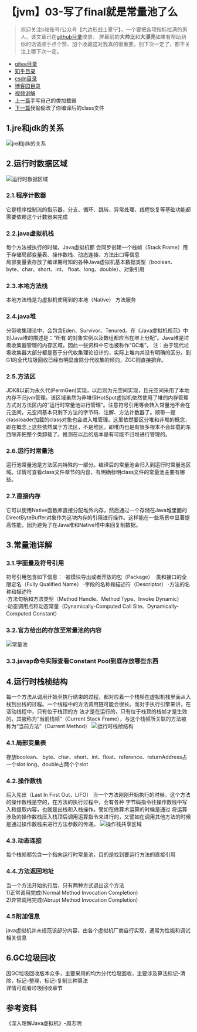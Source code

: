 # 【jvm】03-写了final就是常量池了么
> 欢迎关注b站账号/公众号【六边形战士夏宁】，一个要把各项指标拉满的男人。该文章已在[github目录](https://github.com/edanlx/SealBook)收录。
屏幕前的**大帅比**和**大漂亮**如果有帮助到你的话请顺手点个赞、加个收藏这对我真的很重要。别下次一定了，都不关注上哪下次一定。
* [gitee目录](https://gitee.com/seal_li/SealBook)
* [知乎目录](https://zhuanlan.zhihu.com/p/338222208)
* [csdn目录](https://blog.csdn.net/seal_li/article/details/111415366)
* [博客园目录](https://www.cnblogs.com/sealLee/articles/14748368.html)
* [视频讲解](https://www.bilibili.com/video/BV1Sz4y1f7FB/)
* [上一篇](./02myclassLoader.md)手写自己的类加载器
* [下一篇](./04clazz.md)我偷偷改了你编译后的class文件

## 1.jre和jdk的关系
![jre和jdk的关系](http://seal_li.gitee.io/sealbook/pic/jvm_jv_JDKwithJRE.png)
## 2.运行时数据区域
![运行时数据区域](http://seal_li.gitee.io/sealbook/pic/jvm_jv_runtiemDataArea.jpg)
### 2.1.程序计数器
它是程序控制流的指示器，分支、循环、跳转、异常处理、线程恢复等基础功能都需要依赖这个计数器来完成
### 2.2.java虚拟机栈
每个方法被执行的时候，Java虚拟机都 会同步创建一个栈帧（Stack Frame）用于存储局部变量表、操作数栈、动态连接、方法出口等信息  
局部变量表存放了编译期可知的各种Java虚拟机基本数据类型（boolean、byte、char、short、int、 float、long、double）、对象引用
### 2.3.本地方法栈
本地方法栈是为虚拟机使用到的本地（Native） 方法服务
### 2.4.java堆
分带收集理论中，会包含Eden、Survivor、Tenured。在《Java虚拟机规范》中对Java堆的描述是：“所有 的对象实例以及数组都应当在堆上分配”。Java堆是垃圾收集器管理的内存区域，因此一些资料中它也被称作“GC堆”。
注：由于现代垃圾收集器大部分都是基于分代收集理论设计的，实际上堆内并没有明确的区分。到G1的全代垃圾回收已经有明显废除分代收集的倾向，ZGC则直接摒弃。
### 2.5.方法区
JDK8以前为永久代(PermGen)实现，以后则为元空间实现，且元空间采用了本地内存不归jvm管理。该区域虽然为非堆但HotSpot虚拟机依然使用了堆的内存管理方式对方法区内的“运行时常量池进行管理”。注意符号引用等会转入常量池不会在元空间，元空间基本只剩下方法的字节码、注解、方法计数器了。顺带一提classloader加载的class对象也会进入堆管理。这里依然要区分堆和非堆的概念，即在概念上这些依然属于方法区，不是堆区。即堆内也是有很多根本不会卸载的东西除非把整个类卸载了。推测在以后的版本是有可能不归堆进行管理的。
<!--https://www.cnblogs.com/duanxz/p/3728737.html-->
### 2.6.运行时常量池
运行池常量池是方法区内特殊的一部分。编译后的常量池会归入到运行时常量池区域。详情可查看class文件章节的内容，有明确标明class文件的常量池主要有哪些。
### 2.7.直接内存
它可以使用Native函数库直接分配堆外内存，然后通过一个存储在Java堆里面的 DirectByteBuffer对象作为这块内存的引用进行操作。这样能在一些场景中显著提高性能，因为避免了在Java堆和Native堆中来回复制数据。 

## 3.常量池详解
### 3.1.字面量及符号引用
符号引用包含如下信息：
·被模块导出或者开放的包（Package） 
·类和接口的全限定名（Fully Qualified Name）
·字段的名称和描述符（Descriptor）
·方法的名称和描述符   
·方法句柄和方法类型（Method Handle、Method Type、Invoke Dynamic）  
·动态调用点和动态常量（Dynamically-Computed Call Site、Dynamically-Computed Constant）  

### 3.2.官方给出的存放至常量池的内容
![常量池](http://seal_li.gitee.io/sealbook/pic/jvm_jv_ConstantPoolType.jpg)
### 3.3.javap命令实际查看Constant Pool到底存放哪些东西
## 4.运行时栈桢结构
每一个方法从调用开始至执行结束的过程，都对应着一个栈帧在虚拟机栈里面从入栈到出栈的过程。一个线程中的方法调用链可能会很长。而对于执行引擎来讲，在活动线程中，只有位于栈顶的方 法才是在运行的，只有位于栈顶的栈帧才是生效的，其被称为“当前栈帧”（Current Stack Frame），与这个栈帧所关联的方法被称为“当前方法”（Current Method）
![运行时栈桢结构](http://seal_li.gitee.io/sealbook/pic/jvm_jv_stackFrame.jpg)
### 4.1.局部变量表
存放boolean、 byte、char、short、int、float、reference、returnAddress占一个slot
long、double占两个个slot
### 4.2.操作数栈
后入先出（Last In First Out，LIFO） 
当一个方法刚刚开始执行的时候，这个方法的操作数栈是空的，在方法的执行过程中，会有各种 字节码指令往操作数栈中写入和提取内容，也就是出栈和入栈操作。譬如在做算术运算的时候是通过 将运算涉及的操作数栈压入栈顶后调用运算指令来进行的，又譬如在调用其他方法的时候是通过操作数栈来进行方法参数的传递。
![操作栈共享区域](http://seal_li.gitee.io/sealbook/pic/jvm_jv_StackFrameDataShare.jpg)

### 4.3.动态连接
每个栈帧都包含一个指向运行时常量池，目的是找到要运行方法的直接引用
### 4.4.方法返回地址
当一个方法开始执行后，只有两种方式退出这个方法  
1)正常调用完成(Normal Method Invocation Completion)  
2)异常调用完成(Abrupt Method Invocation Completion)  
### 4.5附加信息
java虚拟机并未规范该部分内容，由各个虚拟机厂商自行实现，通常为性能和调试相关信息
## 6.GC垃圾回收
因GC垃圾回收版本众多，主要采用的均为分代垃圾回收，主要涉及算法标记-清除，标记-整理，标记-复制三种算法  
详情可观看垃圾回收章节

## 参考资料
《深入理解Java虚拟机》-周志明